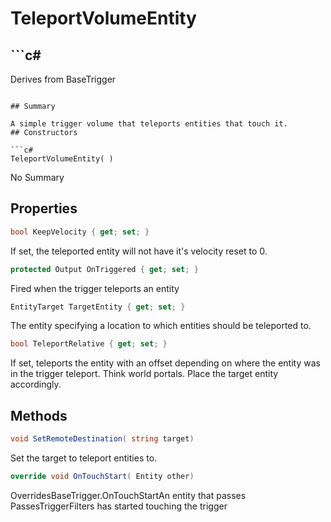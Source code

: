 # TeleportVolumeEntity

## ```c#
Derives from BaseTrigger
```

## Summary

A simple trigger volume that teleports entities that touch it.
## Constructors

```c#
TeleportVolumeEntity( ) 
```
No Summary
## Properties

```c#
bool KeepVelocity { get; set; } 
```
If set, the teleported entity will not have it's velocity reset to 0.
```c#
protected Output OnTriggered { get; set; } 
```
Fired when the trigger teleports an entity
```c#
EntityTarget TargetEntity { get; set; } 
```
The entity specifying a location to which entities should be teleported to.
```c#
bool TeleportRelative { get; set; } 
```
If set, teleports the entity with an offset depending on where the entity was in the trigger teleport. Think world portals. Place the target entity accordingly.
## Methods

```c#
void SetRemoteDestination( string target) 
```
Set the target to teleport entities to.
```c#
override void OnTouchStart( Entity other) 
```
OverridesBaseTrigger.OnTouchStartAn entity that passes PassesTriggerFilters has started touching the trigger

